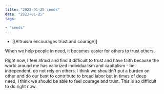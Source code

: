 ```yaml
---
title: "2023-01-25 seeds"
date: "2023-01-25"
tags:

- "seeds"
---
```


- [[Altruism encourages trust and courage]]

When we help people in need, it becomes easier for others to trust others.

Right now, I feel afraid and find it difficult to trust and have faith because the world around me has valorized individualism and capitalism - be independent, do not rely on others. I think we shouldn't put a burden on other and do our best to contribute to bread labor but in times of deep need, I think we should be able to feel courage and trust. This is so difficult to do right now.
